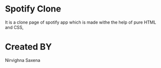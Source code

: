 # Spotify Clone
It is a clone page of spotify app which is made withe the help of pure HTML and CSS,

# Created BY
Nirvighna Saxena